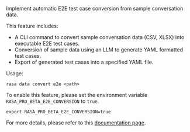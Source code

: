 Implement automatic E2E test case conversion from sample conversation data.

This feature includes:
- A CLI command to convert sample conversation data (CSV, XLSX) into executable E2E test cases.
- Conversion of sample data using an LLM to generate YAML formatted test cases.
- Export of generated test cases into a specified YAML file.

Usage:
```
rasa data convert e2e <path>
```


To enable this feature, please set the environment variable `RASA_PRO_BETA_E2E_CONVERSION` to `true`.
```
export RASA_PRO_BETA_E2E_CONVERSION=true
```

For more details, please refer to this [documentation page](https://rasa.com/docs/rasa-pro/testing/e2e-test-conversion).
